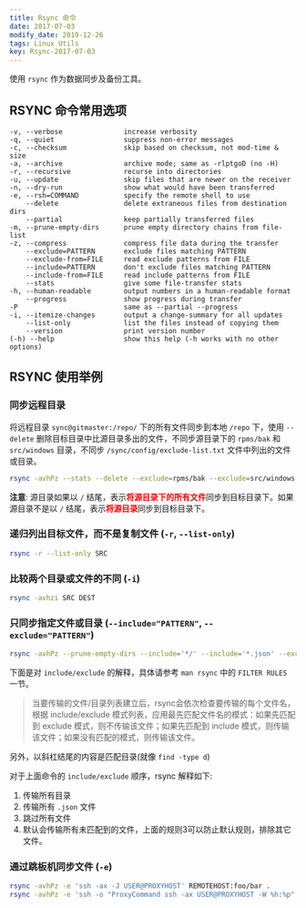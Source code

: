 ```yaml
---
title: Rsync 命令
date: 2017-07-03
modify_date: 2019-12-26
tags: Linux Utils
key: Rsync-2017-07-03
---
```


使用 `rsync` 作为数据同步及备份工具。

<!--more-->

## RSYNC 命令常用选项

```text
-v, --verbose               increase verbosity
-q, --quiet                 suppress non-error messages
-c, --checksum              skip based on checksum, not mod-time & size
-a, --archive               archive mode; same as -rlptgoD (no -H)
-r, --recursive             recurse into directories
-u, --update                skip files that are newer on the receiver
-n, --dry-run               show what would have been transferred
-e, --rsh=COMMAND           specify the remote shell to use
    --delete                delete extraneous files from destination dirs
    --partial               keep partially transferred files
-m, --prune-empty-dirs      prune empty directory chains from file-list
-z, --compress              compress file data during the transfer
    --exclude=PATTERN       exclude files matching PATTERN
    --exclude-from=FILE     read exclude patterns from FILE
    --include=PATTERN       don't exclude files matching PATTERN
    --include-from=FILE     read include patterns from FILE
    --stats                 give some file-transfer stats
-h, --human-readable        output numbers in a human-readable format
    --progress              show progress during transfer
-P                          same as --partial --progress
-i, --itemize-changes       output a change-summary for all updates
    --list-only             list the files instead of copying them
    --version               print version number
(-h) --help                 show this help (-h works with no other options)
```

## RSYNC 使用举例

### 同步远程目录

将远程目录 `sync@gitmaster:/repo/` 下的所有文件同步到本地 `/repo` 下，使用 `--delete` 删除目标目录中比源目录多出的文件，不同步源目录下的 `rpms/bak` 和 `src/windows` 目录，不同步 `/sync/config/exclude-list.txt` 文件中列出的文件或目录。

```zsh
rsync -avhPz --stats --delete --exclude=rpms/bak --exclude=src/windows --exclude-from=/sync/config/exclude-list.txt sync@gitmaster:/repo/ /repo
```

**注意**: 源目录如果以 `/` 结尾，表示<span style="color:red"><strong>将源目录下的所有文件</strong></span>同步到目标目录下。如果源目录不是以 `/` 结尾，表示<span style="color:red"><b>将源目录</b></span>同步到目标目录下。

### 递归列出目标文件，而不是复制文件 (`-r`, `--list-only`)

```zsh
rsync -r --list-only SRC
```

### 比较两个目录或文件的不同 (`-i`)

```zsh
rsync -avhzi SRC DEST
```

### 只同步指定文件或目录 (`--include="PATTERN"`, `--exclude="PATTERN"`)

```zsh
rsync -avhPz --prune-empty-dirs --include='*/' --include='*.json' --exclude='*' SRC DEST
```

下面是对 `include/exclude` 的解释，具体请参考 `man rsync` 中的 `FILTER RULES` 一节。

> 当要传输的文件/目录列表建立后，rsync会依次检查要传输的每个文件名，根据 include/exclude 模式列表，应用最先匹配文件名的模式：如果先匹配到 exclude 模式，则不传输该文件；如果先匹配到 include 模式，则传输该文件；如果没有匹配的模式，则传输该文件。

另外，以斜杠结尾的内容是匹配目录(就像 `find -type d`)

对于上面命令的 `include/exclude` 顺序，rsync 解释如下:

1. 传输所有目录
2. 传输所有 `.json` 文件
3. 跳过所有文件
4. 默认会传输所有未匹配到的文件，上面的规则3可以防止默认规则，排除其它文件。

### 通过跳板机同步文件 (`-e`)

```zsh
rsync -avhPz -e 'ssh -ax -J USER@PROXYHOST' REMOTEHOST:foo/bar .
rsync -avhPz -e 'ssh -o "ProxyCommand ssh -ax USER@PROXYHOST -W %h:%p"' USER@REMOTEHOST:foo/bar .
```
